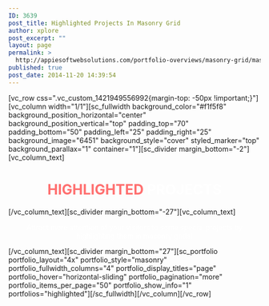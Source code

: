 ```yaml
---
ID: 3639
post_title: Highlighted Projects In Masonry Grid
author: xplore
post_excerpt: ""
layout: page
permalink: >
  http://appiesoftwebsolutions.com/portfolio-overviews/masonry-grid/masonry-highlights/
published: true
post_date: 2014-11-20 14:39:54
---
```

[vc_row css=".vc_custom_1421949556992{margin-top: -50px !important;}"][vc_column width="1/1"][sc_fullwidth background_color="#f1f5f8" background_position_horizontal="center" background_position_vertical="top" padding_top="70" padding_bottom="50" padding_left="25" padding_right="25" background_image="6451" background_style="cover" styled_marker="top" background_parallax="1" container="1"][sc_divider margin_bottom="-2"][vc_column_text]<h1 style="text-align: center;">
<span style="color: #ff7070;">HIGHLIGHTED </span><span style="color: #ffffff;">PROJECTS</span></h1>[/vc_column_text][sc_divider margin_bottom="-27"][vc_column_text]<p style="text-align: center;"><span style="color: #ffffff;">Attract more attention of your visitors to some special projects by highlighting them in masonry grids!</span></p>[/vc_column_text][sc_divider margin_bottom="27"][sc_portfolio portfolio_layout="4x" portfolio_style="masonry" portfolio_fullwidth_columns="4" portfolio_display_titles="page" portfolio_hover="horizontal-sliding" portfolio_pagination="more" portfolio_items_per_page="50" portfolio_show_info="1" portfolios="highlighted"][/sc_fullwidth][/vc_column][/vc_row]